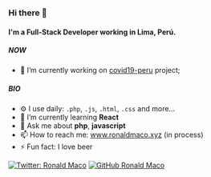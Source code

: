 ### Hi there 👋

#### I'm a Full-Stack Developer working in Lima, Perú.

##### NOW

- 🔭 I’m currently working on [covid19-peru](https://github.com/ronaldmg/covid19-peru) project;

##### BIO

- ⚙️ I use daily: `.php`, `.js`, `.html`, `.css` and more...
- 🌱 I’m currently learning **React**
- 💬 Ask me about  **php**,  **javascript**
- 📫 How to reach me: www.ronaldmaco.xyz (in process)
- ⚡ Fun fact: I love beer




[![Twitter: Ronald Maco](https://img.shields.io/twitter/follow/wzdlanor?style=social)](https://twitter.com/wzdlanor)
[![GitHub Ronald Maco](https://img.shields.io/github/followers/ronaldmg?label=follow&style=social)](https://github.com/ronaldmg)

